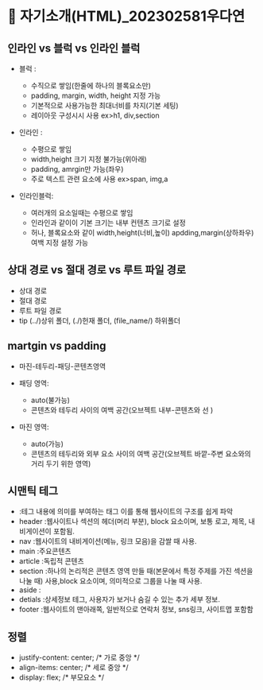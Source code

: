 # 👋 자기소개(HTML)_202302581우다연




## 인라인 vs 블럭 vs 인라인 블럭

- 블럭 :
  - 수직으로 쌓임(한줄에 하나의 블록요소만)
  -  padding, margin, width, height 지정 가능
  - 기본적으로 사용가능한 최대너비를 차지(기본 세팅)
  - 레이아웃  구성시시 사용 ex>h1, div,section


- 인라인 :
  - 수평으로 쌓임
  -  width,height 크기 지정 불가능(위아래)
  - padding, amrgin만 가능(좌우) 
  - 주로 텍스트 관련 요소에 사용 ex>span, img,a


- 인라인블럭: 
  - 여러개의 요소일때는 수평으로 쌓임
  - 인라인과 같이이 기본 크기는 내부 컨텐츠 크기로 설정
  - 허나, 블록요소와 같이 width,height(너비,높이) apdding,margin(상하좌우) 여백 지정 설정 가능


## 상대 경로 vs 절대 경로 vs 루트 파일 경로
- 상대 경로
- 절대 경로
- 루트 파일 경로
- tip (../)상위 폴더,   (./)헌재 폴더, (file_name/) 하위폴더



## martgin vs padding
- 마진-테두리-패딩-콘텐츠영역
- 패딩 영역:
  - auto(불가능)
  - 콘텐츠와 테두리 사이의 여백 공간(오브젝트 내부-콘텐츠와 선 )

- 마진 영역:
  - auto(가능) 
  - 콘텐츠의 테두리와 외부 요소 사이의 여백  공간(오브젝트 바깥-주변 요소와의 거리 두기 위한 영역)



## 시맨틱 테그
- :테그 내용에 의미를 부여하는 태그 이를 통해 웹사이트의 구조를 쉽게 파악
-  header :웹사이트나 섹션의 헤더(머리 부분), block 요소이며, 보통 로고, 제목, 내비게이션이 포함됨.
- nav :웹사이트의 내비게이션(메뉴, 링크 모음)을 감쌀 때 사용.
- main :주요콘텐츠
- article :독립적 콘텐츠
- section :하나의 논리적은 콘텐츠 영역 만들 때(본문에서 특정 주제를 가진 섹션을 나눌 때) 사용,block 요소이며, 의미적으로 그룹을 나눌 때 사용. 
- aside :
- detials :상세정보 테그, 사용자가 보거나 숨길 수 있는 추가 세부 정보.
- footer :웹사이트의 맨아래쪽, 일반적으로 연락처 정보, sns링크, 사이트맵 포함함

## 정렬
- justify-content: center;   /* 가로 중앙 */     
- align-items: center;  /* 세로 중앙 */
- display: flex; /* 부모요소 */
